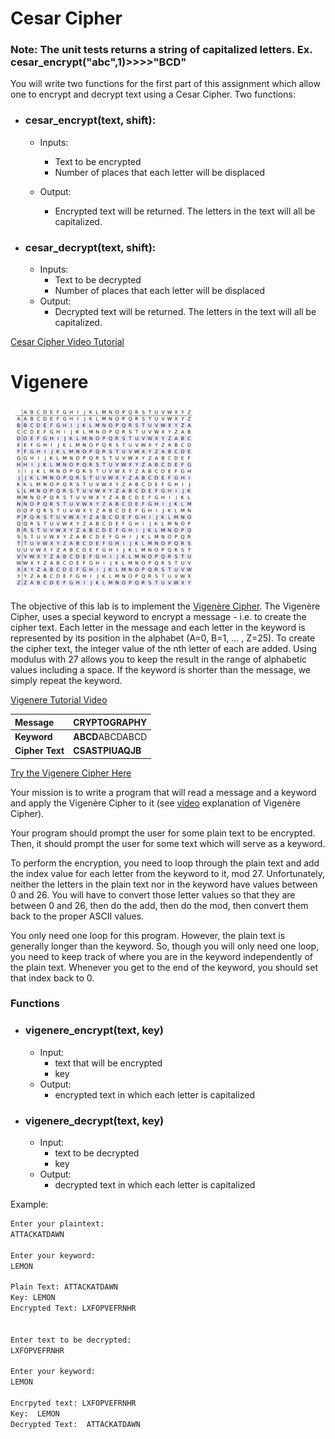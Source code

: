 # Cesar Cipher
### Note: The unit tests returns a string of capitalized letters. Ex. cesar_encrypt("abc",1)>>>>"BCD"   

You will write two functions for the first part of this assignment which allow one to encrypt and decrypt text using a Cesar Cipher. Two functions:

- ### cesar_encrypt(text, shift):
	- Inputs:
	  - Text to be encrypted
	  - Number of places that each letter will be displaced

    - Output:
	    - Encrypted text will be returned. The letters in the text will all be capitalized.
        
- ### cesar_decrypt(text, shift):
	- Inputs:
	  - Text to be decrypted
      - Number of places that each letter will be displaced
    - Output:
	    - Decrypted text will be returned. The letters in the text will all be capitalized.


[Cesar Cipher Video Tutorial](https://youtu.be/fR8rVR72a6o)



# Vigenere
![Vigenere](vig.PNG)

The objective of this lab is to implement the [Vigenère Cipher](https://privacycanada.net/classical-encryption/vigenere-cipher/). The Vigenère Cipher, uses a special keyword to encrypt a message - i.e. to create the cipher text. Each letter in the message and each letter in the keyword is represented by its position in the alphabet (A=0, B=1, … , Z=25). To create the cipher text, the integer value of the nth letter of each are added. Using modulus with 27 allows you to keep the result in the range of alphabetic values including a space.  If the keyword is shorter than the message, we simply repeat the keyword.

[Vigenere Tutorial Video](https://youtu.be/E352JJ8xv48)

| **Message**     | **CRYPTOGRAPHY** | 
| :---            |    ----       | 
| **Keyword**     | **ABCD**ABCDABCD | 
| **Cipher Text** | **CSASTPIUAQJB** | 


[Try the Vigenere Cipher Here](https://studio.code.org/s/vigenere/lessons/1/levels/1)

Your mission is to write a program that will read a message and a keyword and apply the Vigenère Cipher to it (see [video](https://www.youtube.com/watch?v=E352JJ8xv48) explanation of Vigenère Cipher).

Your program should prompt the user for some plain text to be encrypted. Then, it should prompt the user for some text which will serve as a keyword. 

To perform the encryption, you need to loop through the plain text and add the index value for each letter from the keyword to it, mod 27. Unfortunately, neither the letters in the plain text nor in the keyword have values between 0 and 26. You will have to convert those letter values so that they are between 0 and 26, then do the add, then do the mod, then convert them back to the proper ASCII values. 
	
You only need one loop for this program. However, the plain text is generally longer than the keyword. So, though you will only need one loop, you need to keep track of where you are in the keyword independently of the plain text. Whenever you get to the end of the keyword, you should set that index back to 0.

### Functions
- ### vigenere_encrypt(text, key)
	- Input:
	  - text that will be encrypted
      - key
    - Output:
	    - encrypted text in which each letter is capitalized
- ### vigenere_decrypt(text, key)
	- Input:
	  - text to be decrypted
      - key
    - Output:
	    - decrypted text in which each letter is capitalized

Example: 
```python
Enter your plaintext:
ATTACKATDAWN

Enter your keyword:
LEMON

Plain Text: ATTACKATDAWN
Key: LEMON
Encrypted Text: LXFOPVEFRNHR


Enter text to be decrypted:
LXFOPVEFRNHR

Enter your keyword:
LEMON

Encrpyted text: LXFOPVEFRNHR
Key:  LEMON
Decrypted Text:  ATTACKATDAWN
```




  
  
